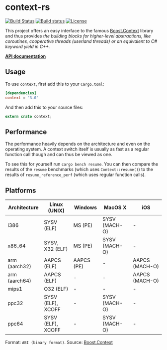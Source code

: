 # context-rs

[![Build Status](https://travis-ci.org/zonyitoo/context-rs.svg?branch=master)](https://travis-ci.org/zonyitoo/context-rs)
[![Build status](https://ci.appveyor.com/api/projects/status/ce622ulw4pil7vle?svg=true)](https://ci.appveyor.com/project/zonyitoo/context-rs)
[![License](https://img.shields.io/crates/l/context.svg)](https://github.com/zonyitoo/context-rs)

This project offers an easy interface to the famous
[Boost.Context](http://www.boost.org/doc/libs/1_60_0/libs/context/doc/html/context/overview.html)
library and thus provides _the building blocks for higher-level abstractions,
like coroutines, cooperative threads (userland threads) or
an equivalent to C# keyword yield in C++._

[**API documentation**](https://crates.fyi/crates/context/1.0.0/)

## Usage

To use `context`, first add this to your `Cargo.toml`:

```toml
[dependencies]
context = "3.0"
```

And then add this to your source files:

```rust
extern crate context;
```

## Performance

The performance heavily depends on the architecture and even on the operating
system. A context switch itself is usually as fast as a regular function call
though and can thus be viewed as one.

To see this for yourself run `cargo bench resume`. You can then compare the
results of the `resume` benchmarks (which uses `Context::resume()`) to the
results of `resume_reference_perf` (which uses regular function calls).

## Platforms

Architecture  | Linux (UNIX)      | Windows    | MacOS X       | iOS
--------------|-------------------|------------|---------------|---------------
i386          | SYSV (ELF)        | MS (PE)    | SYSV (MACH-O) | -
x86_64        | SYSV, X32 (ELF)   | MS (PE)    | SYSV (MACH-O) | -
arm (aarch32) | AAPCS (ELF)       | AAPCS (PE) | -             | AAPCS (MACH-O)
arm (aarch64) | AAPCS (ELF)       | -          | -             | AAPCS (MACH-O)
mips1         | O32 (ELF)         | -          | -             | -
ppc32         | SYSV (ELF), XCOFF | -          | SYSV (MACH-O) | -
ppc64         | SYSV (ELF), XCOFF | -          | SYSV (MACH-O) | -

Format: `ABI (binary format)`.
Source: [Boost.Context](http://www.boost.org/doc/libs/1_60_0/libs/context/doc/html/context/architectures.html)
